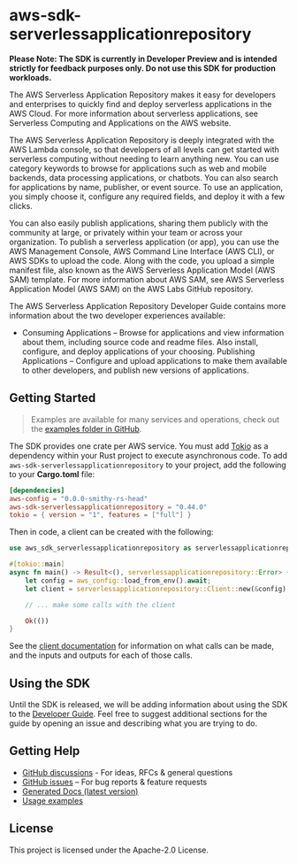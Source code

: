 # aws-sdk-serverlessapplicationrepository

**Please Note: The SDK is currently in Developer Preview and is intended strictly for
feedback purposes only. Do not use this SDK for production workloads.**

The AWS Serverless Application Repository makes it easy for developers and enterprises to quickly find and deploy serverless applications in the AWS Cloud. For more information about serverless applications, see Serverless Computing and Applications on the AWS website.

The AWS Serverless Application Repository is deeply integrated with the AWS Lambda console, so that developers of all levels can get started with serverless computing without needing to learn anything new. You can use category keywords to browse for applications such as web and mobile backends, data processing applications, or chatbots. You can also search for applications by name, publisher, or event source. To use an application, you simply choose it, configure any required fields, and deploy it with a few clicks.

You can also easily publish applications, sharing them publicly with the community at large, or privately within your team or across your organization. To publish a serverless application (or app), you can use the AWS Management Console, AWS Command Line Interface (AWS CLI), or AWS SDKs to upload the code. Along with the code, you upload a simple manifest file, also known as the AWS Serverless Application Model (AWS SAM) template. For more information about AWS SAM, see AWS Serverless Application Model (AWS SAM) on the AWS Labs GitHub repository.

The AWS Serverless Application Repository Developer Guide contains more information about the two developer experiences available:
  - Consuming Applications – Browse for applications and view information about them, including source code and readme files. Also install, configure, and deploy applications of your choosing. Publishing Applications – Configure and upload applications to make them available to other developers, and publish new versions of applications.

## Getting Started

> Examples are available for many services and operations, check out the
> [examples folder in GitHub](https://github.com/awslabs/aws-sdk-rust/tree/main/examples).

The SDK provides one crate per AWS service. You must add [Tokio](https://crates.io/crates/tokio)
as a dependency within your Rust project to execute asynchronous code. To add `aws-sdk-serverlessapplicationrepository` to
your project, add the following to your **Cargo.toml** file:

```toml
[dependencies]
aws-config = "0.0.0-smithy-rs-head"
aws-sdk-serverlessapplicationrepository = "0.44.0"
tokio = { version = "1", features = ["full"] }
```

Then in code, a client can be created with the following:

```rust
use aws_sdk_serverlessapplicationrepository as serverlessapplicationrepository;

#[tokio::main]
async fn main() -> Result<(), serverlessapplicationrepository::Error> {
    let config = aws_config::load_from_env().await;
    let client = serverlessapplicationrepository::Client::new(&config);

    // ... make some calls with the client

    Ok(())
}
```

See the [client documentation](https://docs.rs/aws-sdk-serverlessapplicationrepository/latest/aws_sdk_serverlessapplicationrepository/client/struct.Client.html)
for information on what calls can be made, and the inputs and outputs for each of those calls.

## Using the SDK

Until the SDK is released, we will be adding information about using the SDK to the
[Developer Guide](https://docs.aws.amazon.com/sdk-for-rust/latest/dg/welcome.html). Feel free to suggest
additional sections for the guide by opening an issue and describing what you are trying to do.

## Getting Help

* [GitHub discussions](https://github.com/awslabs/aws-sdk-rust/discussions) - For ideas, RFCs & general questions
* [GitHub issues](https://github.com/awslabs/aws-sdk-rust/issues/new/choose) – For bug reports & feature requests
* [Generated Docs (latest version)](https://awslabs.github.io/aws-sdk-rust/)
* [Usage examples](https://github.com/awslabs/aws-sdk-rust/tree/main/examples)

## License

This project is licensed under the Apache-2.0 License.

